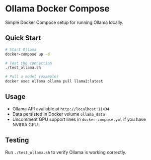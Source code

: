 # Ollama Docker Compose

Simple Docker Compose setup for running Ollama locally.

## Quick Start

```bash
# Start Ollama
docker-compose up -d

# Test the connection
./test_ollama.sh

# Pull a model (example)
docker exec ollama ollama pull llama2:latest
```

## Usage

- Ollama API available at `http://localhost:11434`
- Data persisted in Docker volume `ollama_data`
- Uncomment GPU support lines in `docker-compose.yml` if you have NVIDIA GPU

## Testing

Run `./test_ollama.sh` to verify Ollama is working correctly.
